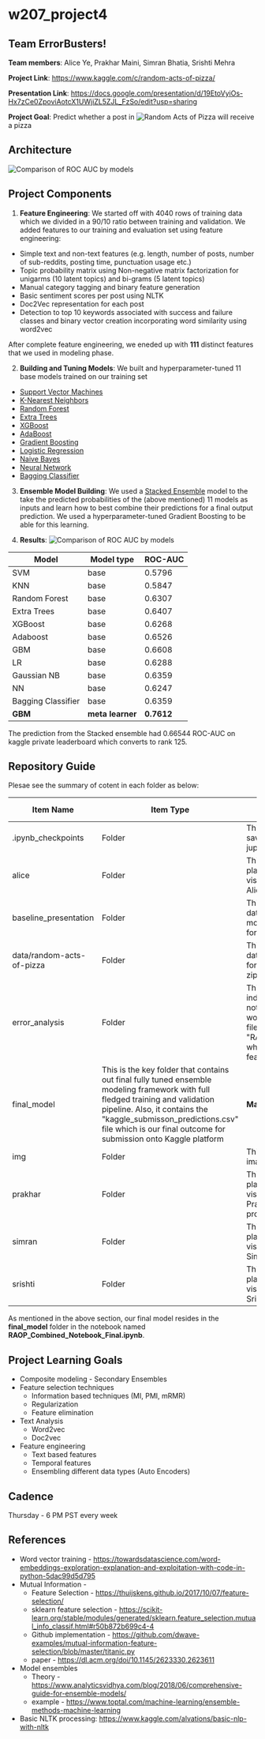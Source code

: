 # w207_project4

## Team ErrorBusters!

**Team members**: Alice Ye, Prakhar Maini, Simran Bhatia, Srishti Mehra 

**Project Link**: https://www.kaggle.com/c/random-acts-of-pizza/ 

**Presentation Link**: https://docs.google.com/presentation/d/19EtoVyiOs-Hx7zCe0ZpoviAotcX1UWjiZL5ZJL_FzSo/edit?usp=sharing

**Project Goal**: Predict whether a post in ![Random Acts of Pizza](https://www.reddit.com/r/Random_Acts_Of_Pizza/) will receive a pizza

## Architecture
![Comparison of ROC AUC by models](/img/architecture.png) 

## Project Components
1. **Feature Engineering**:
We started off with 4040 rows of training data which we divided in a 90/10 ratio between training and validation. We added features to our training and evaluation set using feature engineering:

- Simple text and non-text features (e.g. length, number of posts, number of sub-reddits, posting time, punctuation usage etc.)
- Topic probability matrix using Non-negative matrix factorization for unigarms (10 latent topics) and bi-grams (5 latent topics)
- Manual category tagging and binary feature generation
- Basic sentiment scores per post using NLTK
- Doc2Vec representation for each post 
- Detection to top 10 keywords associated with success and failure classes and binary vector creation incorporating word similarity using word2vec 

After complete feature engineering, we eneded up with **111** distinct features that we used in modeling phase.

2. **Building and Tuning Models**:
We built and hyperparameter-tuned 11 base models trained on our training set 
- [Support Vector Machines](https://scikit-learn.org/stable/modules/svm.html)
- [K-Nearest Neighbors](https://scikit-learn.org/stable/modules/neighbors.html)
- [Random Forest](https://scikit-learn.org/stable/modules/generated/sklearn.ensemble.RandomForestClassifier.html)
- [Extra Trees](https://scikit-learn.org/stable/modules/generated/sklearn.ensemble.ExtraTreesClassifier.html)
- [XGBoost](https://xgboost.readthedocs.io/en/latest/)
- [AdaBoost](https://scikit-learn.org/stable/modules/generated/sklearn.ensemble.AdaBoostClassifier.html)
- [Gradient Boosting](https://scikit-learn.org/stable/modules/generated/sklearn.ensemble.GradientBoostingClassifier.html)
- [Logistic Regression](https://scikit-learn.org/stable/modules/generated/sklearn.linear_model.LogisticRegression.html)
- [Naive Bayes](https://scikit-learn.org/stable/modules/generated/sklearn.naive_bayes.BernoulliNB.html)
- [Neural Network](https://scikit-learn.org/stable/modules/generated/sklearn.neural_network.MLPClassifier.html)
- [Bagging Classifier](http://scikit-learn.org/stable/modules/generated/sklearn.ensemble.BaggingClassifier.html) 


3. **Ensemble Model Building**:
We used a [Stacked Ensemble](https://scikit-learn.org/stable/modules/generated/sklearn.ensemble.StackingClassifier.html) model to the take the predicted probabilities of the (above mentioned) 11 models as inputs and learn how to best combine their predictions for a final output prediction. We used a hyperparameter-tuned Gradient Boosting to be able for this learning.

4. **Results**:
![Comparison of ROC AUC by models](/img/final_roc_auc_curves.png)

|Model|Model type|ROC-AUC|
|---|---|---|
|SVM|base|0.5796|
|KNN|base|0.5847|
|Random Forest|base|0.6307|
|Extra Trees|base|0.6407|
|XGBoost|base|0.6268|
|Adaboost|base|0.6526|
|GBM|base|0.6608|
|LR|base|0.6288|
|Gaussian NB|base|0.6359|
|NN|base|0.6247|
|Bagging Classifier|base|0.6359|
|**GBM**|**meta learner**|**0.7612**|

The prediction from the Stacked ensemble had 0.66544 ROC-AUC on kaggle private leaderboard which converts to rank 125.


## Repository Guide
Plesae see the summary of cotent in each folder as below:

|Item Name| Item Type| Description | Key Importance|
|---|---|---|---|
|.ipynb_checkpoints| Folder | This folder contains the saved check points of jupyter notebook sessions|  None|
|alice| Folder | This folder is Alice's data playground and could be visited to see the exploration Alice did during the project| Alice's data exploration|
|baseline_presentation| Folder | This folder contains the data-prep and baseline RF model that was developed for the first check-point| First check-point review|
|data/random-acts-of-pizza| Folder | This folder contains all the data (training and holdout) for RAOP problem in json and zip format | Raw data folder|
|error_analysis| Folder | This folder contains the individual error analysis notebooks that the team worked on. This includes the file "RAOP_Combined_notebook" which contains the final full feature engineering flow| Full feature engineering and error analysis|
|final_model| This is the key folder that contains out final fully tuned ensemble modeling framework with full fledged training and validation pipeline. Also, it contains the "kaggle_submisson_predictions.csv" file which is our final outcome for submission onto Kaggle platform| **Main model** | **Please use for model review** |
|img| Folder | This folder contains the images used in the README| Images |
|prakhar| Folder | This folder is Prakhar's data playground and could be visited to see the exploration Prakhar did during the project| Prakhar's data exploration|
|simran| Folder | This folder is Simran's data playground and could be visited to see the exploration Simran did during the project| Simran's data exploration|
|srishti| Folder | This folder is Srishti's data playground and could be visited to see the exploration Srishti did during the project| Srishti's data exploration|

As mentioned in the above section, our final model resides in the **final_model** folder in the notebook named **RAOP_Combined_Notebook_Final.ipynb**. 

## Project Learning Goals
* Composite modeling - Secondary Ensembles
* Feature selection techniques
  * Information based techniques (MI, PMI, mRMR)
  * Regularization 
  * Feature elimination
* Text Analysis
  * Word2vec
  * Doc2vec
* Feature engineering
  * Text based features
  * Temporal features 
  * Ensembling different data types (Auto Encoders)

## Cadence
Thursday - 6 PM PST every week

## References
* Word vector training - https://towardsdatascience.com/word-embeddings-exploration-explanation-and-exploitation-with-code-in-python-5dac99d5d795
* Mutual Information - 
  * Feature Selection - https://thuijskens.github.io/2017/10/07/feature-selection/
  * sklearn feature selection - https://scikit-learn.org/stable/modules/generated/sklearn.feature_selection.mutual_info_classif.html#r50b872b699c4-4
  * Github implementation - https://github.com/dwave-examples/mutual-information-feature-selection/blob/master/titanic.py
  * paper - https://dl.acm.org/doi/10.1145/2623330.2623611
* Model ensembles 
  * Theory - https://www.analyticsvidhya.com/blog/2018/06/comprehensive-guide-for-ensemble-models/
  * example - https://www.toptal.com/machine-learning/ensemble-methods-machine-learning
* Basic NLTK processing: https://www.kaggle.com/alvations/basic-nlp-with-nltk

